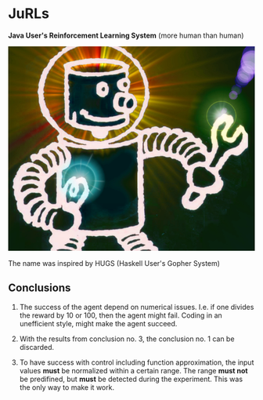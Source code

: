 JuRLs
=====
**Java User's Reinforcement Learning System** (more human than human)

![Logo](jurlslogo.jpg)

The name was inspired by HUGS (Haskell User's Gopher System)

Conclusions
-----

1. The success of the agent depend on numerical issues. I.e. if one divides the
reward by 10 or 100, then the agent might fail.
Coding in an unefficient style, might make the agent succeed.

2. With the results from conclusion no. 3, the conclusion no. 1 can be discarded.

3. To have success with control including function approximation,
the input values **must** be normalized within a certain range.
The range **must not** be predifined, but **must** be detected during the experiment.
This was the only way to make it work.
